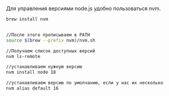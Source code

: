 Для управления версиями node.js удобно пользоваться nvm.

```bash
brew install nvm


//После этого прописываем в PATH
source $(brew --prefix nvm)/nvm.sh

//Получаем список доступных версий
nvm ls-remote

//устанавливаем нужную версию 
nvm install node 18

//устанавливаем версию по умолчанию, если у нас их несколько
nvm alias default 16
```